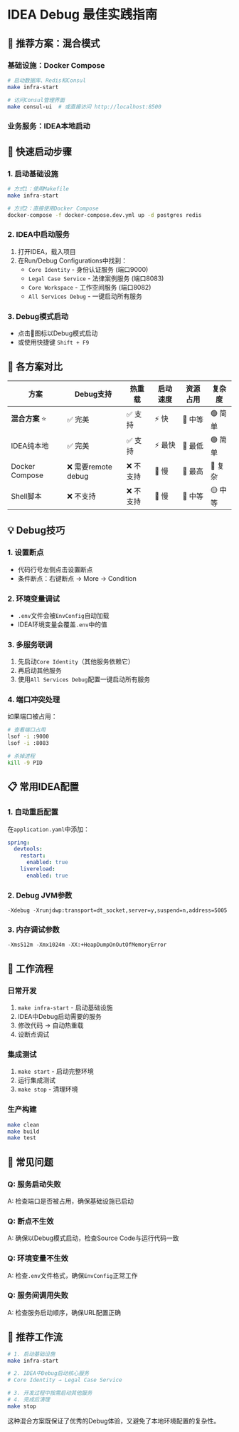 # IDEA Debug 最佳实践指南

## 🎯 推荐方案：混合模式

### 基础设施：Docker Compose
```bash
# 启动数据库、Redis和Consul
make infra-start

# 访问Consul管理界面
make consul-ui  # 或直接访问 http://localhost:8500
```

### 业务服务：IDEA本地启动

## 🚀 快速启动步骤

### 1. 启动基础设施
```bash
# 方式1：使用Makefile
make infra-start

# 方式2：直接使用Docker Compose
docker-compose -f docker-compose.dev.yml up -d postgres redis
```

### 2. IDEA中启动服务
1. 打开IDEA，载入项目
2. 在Run/Debug Configurations中找到：
   - `Core Identity` - 身份认证服务 (端口9000)
   - `Legal Case Service` - 法律案例服务 (端口8083) 
   - `Core Workspace` - 工作空间服务 (端口8082)
   - `All Services Debug` - 一键启动所有服务

### 3. Debug模式启动
- 点击🐛图标以Debug模式启动
- 或使用快捷键 `Shift + F9`

## 🔧 各方案对比

| 方案 | Debug支持 | 热重载 | 启动速度 | 资源占用 | 复杂度 |
|------|-----------|---------|----------|----------|---------|
| **混合方案** ⭐ | ✅ 完美 | ✅ 支持 | ⚡ 快 | 💚 中等 | 🟢 简单 |
| IDEA纯本地 | ✅ 完美 | ✅ 支持 | ⚡ 最快 | 💚 最低 | 🟢 简单 |
| Docker Compose | ❌ 需要remote debug | ❌ 不支持 | 🐌 慢 | 🔴 最高 | 🔴 复杂 |
| Shell脚本 | ❌ 不支持 | ❌ 不支持 | 🐌 慢 | 💚 中等 | 🟡 中等 |

## 💡 Debug技巧

### 1. 设置断点
- 代码行号左侧点击设置断点
- 条件断点：右键断点 → More → Condition

### 2. 环境变量调试
- `.env`文件会被`EnvConfig`自动加载
- IDEA环境变量会覆盖`.env`中的值

### 3. 多服务联调
1. 先启动`Core Identity`（其他服务依赖它）
2. 再启动其他服务
3. 使用`All Services Debug`配置一键启动所有服务

### 4. 端口冲突处理
如果端口被占用：
```bash
# 查看端口占用
lsof -i :9000
lsof -i :8083

# 杀掉进程
kill -9 PID
```

## 📋 常用IDEA配置

### 1. 自动重启配置
在`application.yaml`中添加：
```yaml
spring:
  devtools:
    restart:
      enabled: true
    livereload:
      enabled: true
```

### 2. Debug JVM参数
```
-Xdebug -Xrunjdwp:transport=dt_socket,server=y,suspend=n,address=5005
```

### 3. 内存调试参数
```
-Xms512m -Xmx1024m -XX:+HeapDumpOnOutOfMemoryError
```

## 🔄 工作流程

### 日常开发
1. `make infra-start` - 启动基础设施
2. IDEA中Debug启动需要的服务
3. 修改代码 → 自动热重载
4. 设断点调试

### 集成测试
1. `make start` - 启动完整环境
2. 运行集成测试
3. `make stop` - 清理环境

### 生产构建
```bash
make clean
make build
make test
```

## 🚨 常见问题

### Q: 服务启动失败
A: 检查端口是否被占用，确保基础设施已启动

### Q: 断点不生效
A: 确保以Debug模式启动，检查Source Code与运行代码一致

### Q: 环境变量不生效
A: 检查`.env`文件格式，确保`EnvConfig`正常工作

### Q: 服务间调用失败
A: 检查服务启动顺序，确保URL配置正确

## 🎉 推荐工作流

```bash
# 1. 启动基础设施
make infra-start

# 2. IDEA中Debug启动核心服务
# Core Identity → Legal Case Service

# 3. 开发过程中按需启动其他服务
# 4. 完成后清理
make stop
```

这种混合方案既保证了优秀的Debug体验，又避免了本地环境配置的复杂性。